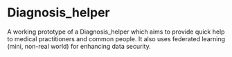 # Diagnosis_helper
A working prototype of a Diagnosis_helper which aims to provide quick help to medical practitioners and common people. It also uses federated learning (mini, non-real world) for enhancing data security.
